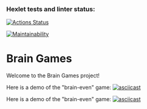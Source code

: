 ### Hexlet tests and linter status:
[![Actions Status](https://github.com/maxgrin04/python-project-49/actions/workflows/hexlet-check.yml/badge.svg)](https://github.com/maxgrin04/python-project-49/actions)

[![Maintainability](https://api.codeclimate.com/v1/badges/0d7ecefcf286ffe5cd0d/maintainability)](https://codeclimate.com/github/maxgrin04/python-project-49/maintainability)

# Brain Games
Welcome to the Brain Games project!

Here is a demo of the "brain-even" game:
[![asciicast]( https://asciinema.org/a/VgtjsT7Zrv59u48DllOo0JR44.svg)](https://asciinema.org/a/VgtjsT7Zrv59u48DllOo0JR44)

Here is a demo of the "brain-even" game:
[![asciicast](  https://asciinema.org/a/9RnG8EfrvUuxKYKOoNFBFr73S.svg)]( https://asciinema.org/a/9RnG8EfrvUuxKYKOoNFBFr73S)